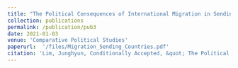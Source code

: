 ```yaml
---
title: "The Political Consequences of International Migration in Sending Countries"
collection: publications
permalink: /publication/pub3
date: 2021-01-03
venue: 'Comparative Political Studies'
paperurl:  '/files/Migration_Sending_Countries.pdf'
citation: 'Lim, Junghyun, Conditionally Accepted, &quot; The Political Consequences of International Migration in Sending Countries &quot; <i>Comparative Political Studies</i>. '
---
```








